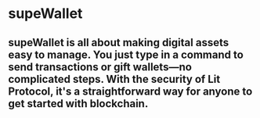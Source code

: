 # supeWallet
## supeWallet is all about making digital assets easy to manage. You just type in a command to send transactions or gift wallets—no complicated steps. With the security of Lit Protocol, it's a straightforward way for anyone to get started with blockchain.
